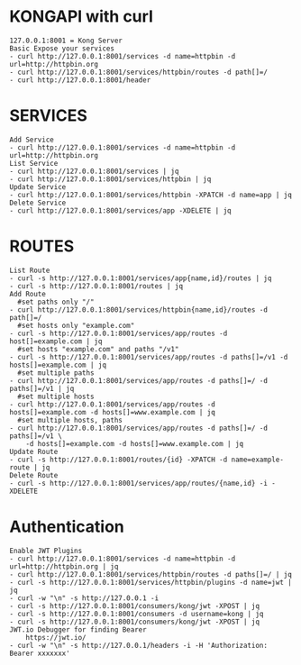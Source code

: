 # KONGAPI with curl

	127.0.0.1:8001 = Kong Server
	Basic Expose your services
	- curl http://127.0.0.1:8001/services -d name=httpbin -d url=http://httpbin.org
	- curl http://127.0.0.1:8001/services/httpbin/routes -d path[]=/
	- curl http://127.0.0.1:8001/header
	
# SERVICES	
	Add Service
	- curl http://127.0.0.1:8001/services -d name=httpbin -d url=http://httpbin.org
	List Service
	- curl http://127.0.0.1:8001/services | jq
	- curl http://127.0.0.1:8001/services/httpbin | jq
	Update Service
	- curl http://127.0.0.1:8001/services/httpbin -XPATCH -d name=app | jq
	Delete Service
	- curl http://127.0.0.1:8001/services/app -XDELETE | jq
	
	
# ROUTES
	List Route
	- curl -s http://127.0.0.1:8001/services/app{name,id}/routes | jq 
	- curl -s http://127.0.0.1:8001/routes | jq
	Add Route
	  #set paths only "/"
	- curl http://127.0.0.1:8001/services/httpbin{name,id}/routes -d path[]=/
	  #set hosts only "example.com"
	- curl -s http://127.0.0.1:8001/services/app/routes -d host[]=example.com | jq
	  #set hosts "example.com" and paths "/v1"
	- curl -s http://127.0.0.1:8001/services/app/routes -d paths[]=/v1 -d hosts[]=example.com | jq
	  #set multiple paths
	- curl http://127.0.0.1:8001/services/app/routes -d paths[]=/ -d paths[]=/v1 | jq
	  #set multiple hosts
	- curl http://127.0.0.1:8001/services/app/routes -d hosts[]=example.com -d hosts[]=www.example.com | jq
	  #set multiple hosts, paths
	- curl http://127.0.0.1:8001/services/app/routes -d paths[]=/ -d paths[]=/v1 \
	  	-d hosts[]=example.com -d hosts[]=www.example.com | jq
	Update Route
	- curl -s http://127.0.0.1:8001/routes/{id} -XPATCH -d name=example-route | jq
	Delete Route
	- curl -s http://127.0.0.1:8001/services/app/routes/{name,id} -i -XDELETE


# Authentication
	Enable JWT Plugins
	- curl http://127.0.0.1:8001/services -d name=httpbin -d url=http://httpbin.org | jq
	- curl http://127.0.0.1:8001/services/httpbin/routes -d paths[]=/ | jq
	- curl -s http://127.0.0.1:8001/services/httpbin/plugins -d name=jwt | jq
	- curl -w "\n" -s http://127.0.0.1 -i
	- curl -s http://127.0.0.1:8001/consumers/kong/jwt -XPOST | jq
	- curl -s http://127.0.0.1:8001/consumers -d username=kong | jq
	- curl -s http://127.0.0.1:8001/consumers/kong/jwt -XPOST | jq
	JWT.io Debugger for finding Bearer
		https://jwt.io/
	- curl -w "\n" -s http://127.0.0.1/headers -i -H 'Authorization: Bearer xxxxxxx'
